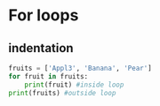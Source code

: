 # For loops

## indentation

```python
fruits = ['Appl3', 'Banana', 'Pear']
for fruit in fruits:
    print(fruit) #inside loop
print(fruits) #outside loop
```
